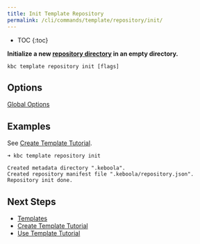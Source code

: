 ```yaml
---
title: Init Template Repository
permalink: /cli/commands/template/repository/init/
---
```


* TOC
{:toc}

**Initialize a new [repository directory](/cli/templates/structure/#repository) in an empty directory.**

```
kbc template repository init [flags]
```

## Options

[Global Options](/cli/commands/#global-options)

## Examples

See [Create Template Tutorial](/cli/templates/tutorial/).

```
➜ kbc template repository init

Created metadata directory ".keboola".
Created repository manifest file ".keboola/repository.json".
Repository init done.
```

## Next Steps

- [Templates](/cli/templates/)
- [Create Template Tutorial](/cli/templates/tutorial/)
- [Use Template Tutorial](/cli/templates/tutorial/#use-template)

